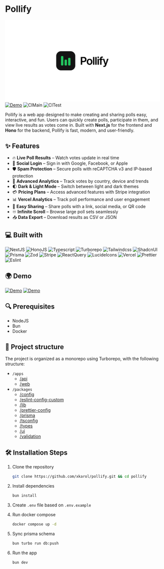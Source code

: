 # Pollify

![Pollify](./apps/web/public/logo-banner.png)
[![Demo](https://img.shields.io/website?url=https%3A%2F%2Fpollify-com.vercel.app&style=for-the-badge)](https://pollify-com.vercel.app/)
![CIMain](https://github.com/xKarol/pollify/actions/workflows/main.yml/badge.svg?event=push&branch=main)
![CITest](https://github.com/xKarol/pollify/actions/workflows/test.yml/badge.svg?event=push&branch=main)

Pollify is a web app designed to make creating and sharing polls easy, interactive, and fun. Users can quickly create polls, participate in them, and view live results as votes come in. Built with **Next.js** for the frontend and **Hono** for the backend, Pollify is fast, modern, and user-friendly.

## ✨ Features

- 🔥 **Live Poll Results** – Watch votes update in real time
- 🔐 **Social Login** – Sign in with Google, Facebook, or Apple
- 🛡️ **Spam Protection** – Secure polls with reCAPTCHA v3 and IP-based protection
- 💎 **Advanced Analytics** – Track votes by country, device and trends
- 🌓 **Dark & Light Mode** – Switch between light and dark themes
- 💳 **Pricing Plans** – Access advanced features with Stripe integration
- 📊 **Vercel Analytics** – Track poll performance and user engagement
- 📲 **Easy Sharing** – Share polls with a link, social media, or QR code
- ♾️ **Infinite Scroll** – Browse large poll sets seamlessly
- 📥 **Data Export** – Download results as CSV or JSON

## 💻 Built with

![NextJS](https://img.shields.io/badge/next%20js-000000?style=for-the-badge&logo=nextdotjs&logoColor=white)
![HonoJS](https://img.shields.io/badge/hono-E36002?style=for-the-badge&logo=hono&logoColor=white)
![Typescript](https://img.shields.io/badge/TypeScript-007ACC?style=for-the-badge&logo=typescript&logoColor=white)
![Turborepo](https://img.shields.io/badge/Turborepo-%230F0813.svg?style=for-the-badge&logo=Turborepo&logoColor=white)
![Tailwindcss](https://img.shields.io/badge/Tailwind_CSS-38B2AC?style=for-the-badge&logo=tailwind-css&logoColor=white)
![ShadcnUI](https://img.shields.io/badge/shadcn%2Fui-000000?style=for-the-badge&logo=shadcnui&logoColor=white)
![Prisma](https://img.shields.io/badge/Prisma-3982CE?style=for-the-badge&logo=Prisma&logoColor=white)
![Zod](https://img.shields.io/badge/Zod-000000?style=for-the-badge&logo=zod&logoColor=3068B7)
![Stripe](https://img.shields.io/badge/Stripe-626CD9?style=for-the-badge&logo=Stripe&logoColor=white)
![ReactQuery](https://img.shields.io/badge/React_Query-FF4154?style=for-the-badge&logo=ReactQuery&logoColor=white)
![LucideIcons](https://img.shields.io/badge/Lucide_Icons-f67373?style=for-the-badge&logo=lucide&logoColor=white)
![Vercel](https://img.shields.io/badge/Vercel-000000?style=for-the-badge&logo=vercel&logoColor=white)
![Prettier](https://img.shields.io/badge/prettier-1A2C34?style=for-the-badge&logo=prettier&logoColor=F7BA3E)
![Eslint](https://img.shields.io/badge/eslint-3A33D1?style=for-the-badge&logo=eslint&logoColor=white)

## 🌍 Demo

[![Demo](https://img.shields.io/website?url=https%3A%2F%2Fpollify-com.vercel.app&style=for-the-badge)](https://pollify-com.vercel.app/)
[![Demo](https://img.shields.io/website?url=https%3A%2F%2Fpollify-com.vercel.app%2Fapi%2Fhealth-check&style=for-the-badge&label=API)](https://pollify-com.vercel.app/api/health-check/)

## 🔍 Prerequisites

- NodeJS
- Bun
- Docker

## 📁 Project structure

The project is organized as a monorepo using Turborepo, with the following structure:

- `/apps`
  - [/api](./apps/api)
  - [/web](./apps/web)
- `/packages`
  - [/config](./packages/config)
  - [/eslint-config-custom](./packages/eslint-config-custom)
  - [/lib](./packages/lib)
  - [/prettier-config](./packages/prettier-config)
  - [/prisma](./packages/prisma)
  - [/tsconfig](./packages/tsconfig)
  - [/types](./packages/types)
  - [/ui](./packages/ui)
  - [/validation](./packages/validation)

## 🛠️ Installation Steps

1. Clone the repository

   ```bash
   git clone https://github.com/xkarol/pollify.git && cd pollify
   ```

2. Install dependencies

   ```bash
   bun install
   ```

3. Create `.env` file based on `.env.example`

4. Run docker compose

   ```bash
   docker compose up -d
   ```

5. Sync prisma schema

   ```bash
   bun turbo run db:push
   ```

6. Run the app

   ```bash
   bun dev
   ```
